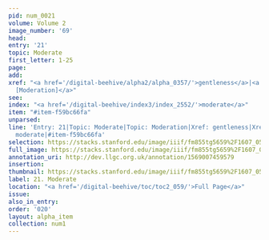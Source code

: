 ```yaml
---
pid: num_0021
volume: Volume 2
image_number: '69'
head: 
entry: '21'
topic: Moderate
first_letter: 1-25
page: 
add: 
xref: "<a href='/digital-beehive/alpha2/alpha_0357/'>gentleness</a>|<a href='/digital-beehive/toc/toc2_260/'>1331
  [Moderation]</a>"
see: 
index: "<a href='/digital-beehive/index3/index_2552/'>moderate</a>"
item: "#item-f59bc66fa"
unparsed: 
line: 'Entry: 21|Topic: Moderate|Topic: Moderation|Xref: gentleness|Xref: 1331 [Moderation]|Index:
  moderate|#item-f59bc66fa'
selection: https://stacks.stanford.edu/image/iiif/fm855tg5659%2F1607_0536/320,3402,3026,427/full/0/default.jpg
full_image: https://stacks.stanford.edu/image/iiif/fm855tg5659%2F1607_0536/full/full/0/default.jpg
annotation_uri: http://dev.llgc.org.uk/annotation/1569007459579
insertion: 
thumbnail: https://stacks.stanford.edu/image/iiif/fm855tg5659%2F1607_0536/320,3402,600,180/250,/0/default.jpg
label: 21. Moderate
location: "<a href='/digital-beehive/toc/toc2_059/'>Full Page</a>"
issue: 
also_in_entry: 
order: '020'
layout: alpha_item
collection: num1
---
```

